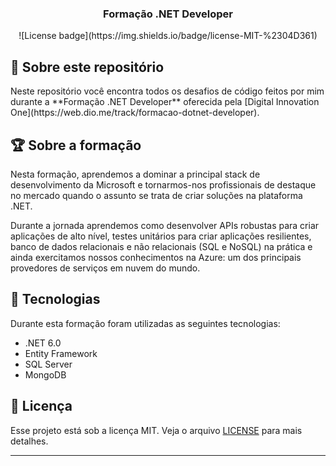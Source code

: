 <h3 align="center">
  Formação .NET Developer
</h3>

<p align="center">
  ![License badge](https://img.shields.io/badge/license-MIT-%2304D361)
</p>

## :file_folder: Sobre este repositório

<p>
Neste repositório você encontra todos os desafios de código feitos por mim durante a **Formação .NET Developer** oferecida pela [Digital Innovation One](https://web.dio.me/track/formacao-dotnet-developer).
</p>

## :trophy: Sobre a formação

<p>Nesta formação, aprendemos a dominar a principal stack de desenvolvimento da Microsoft e tornarmos-nos profissionais de destaque no mercado quando o assunto se trata de criar soluções na plataforma .NET.</p>

<p>Durante a jornada aprendemos como desenvolver APIs robustas para criar aplicações de alto nível, testes unitários para criar aplicações resilientes, banco de dados relacionais e não relacionais (SQL e NoSQL) na prática e ainda exercitamos nossos conhecimentos na Azure: um dos principais provedores de serviços em nuvem do mundo.</p>

## :rocket: Tecnologias

Durante esta formação foram utilizadas as seguintes tecnologias:

- .NET 6.0
- Entity Framework
- SQL Server
- MongoDB

## :page_with_curl: Licença

Esse projeto está sob a licença MIT. Veja o arquivo [LICENSE](LICENSE.md) para mais detalhes.

---